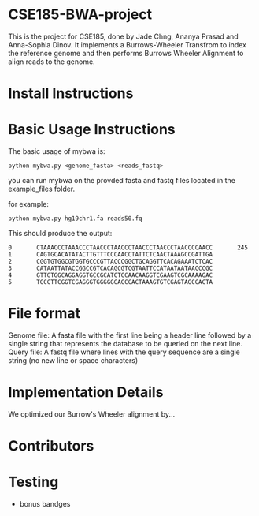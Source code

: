 # CSE185-BWA-project
This is the project for CSE185, done by Jade Chng, Ananya Prasad and Anna-Sophia Dinov. It implements a Burrows-Wheeler Transfrom to index the reference genome and then performs Burrows Wheeler Alignment to align reads to the genome. 

# Install Instructions

# Basic Usage Instructions 
The basic usage of mybwa is: 

```
python mybwa.py <genome_fasta> <reads_fastq>
```

you can run mybwa on the provded fasta and fastq files located in the example_files folder.

for example: 

```
python mybwa.py hg19chr1.fa reads50.fq
```

This should produce the output: 

```
0       CTAAACCCTAAACCCTAACCCTAACCCTAACCCTAACCCTAACCCCAACC       245
1       CAGTGCACATATACTTGTTTCCCAACCTATTCTCAACTAAAGCCGATTGA
2       CGGTGTGGCGTGGTGCCCGTTACCCGGCTGCAGGTTCACAGAAATCTCAC
3       CATAATTATACCGGCCGTCACAGCGTCGTAATTCCATAATAATAACCCGC
4       GTTGTGGCAGGAGGTGCCGCATCTCCAACAAGGTCGAAGTCGCAAAAGAC
5       TGCCTTCGGTCGAGGGTGGGGGGACCCACTAAAGTGTCGAGTAGCCACTA

```

# File format 
Genome file: A fasta file with the first line being a header line followed by a single string that represents the database to be queried on the next line.\
Query file: A fastq file where lines with the query sequence are a single string (no new line or space characters)

# Implementation Details
We optimized our Burrow's Wheeler alignment by...

# Contributors 

# Testing 

* bonus bandges


